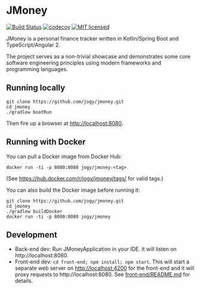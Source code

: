 # JMoney

[![Build Status](https://travis-ci.org/jogy/jmoney.svg?branch=master)](https://travis-ci.org/jogy/jmoney) 
[![codecov](https://codecov.io/gh/jogy/jmoney/branch/master/graph/badge.svg)](https://codecov.io/gh/jogy/jmoney)
[![MIT licensed](https://img.shields.io/badge/license-MIT-blue.svg)](http://jogy.mit-license.org)

JMoney is a personal finance tracker written in Kotlin/Spring Boot and TypeScript/Angular 2. 

The project serves as a non-trivial showcase and demonstrates some core software engineering principles using modern 
frameworks and programming languages.

## Running locally

```
git clone https://github.com/jogy/jmoney.git
cd jmoney
./gradlew bootRun
```
Then fire up a browser at <http://localhost:8080>.

## Running with Docker

You can pull a Docker image from Docker Hub:

```
docker run -ti -p 8080:8080 jogy/jmoney:<tag>
```
(See <https://hub.docker.com/r/jogy/jmoney/tags/> for valid tags.)

You can also build the Docker image before running it:
```
git clone https://github.com/jogy/jmoney.git
cd jmoney
./gradlew buildDocker
docker run -ti -p 8080:8080 jogy/jmoney
```

## Development

* Back-end dev: Run JMoneyApplication in your IDE. It will listen on http://localhost:8080.
* Front-end dev: `cd front-end; npm install; npm start`. This will start a separate web server on 
  <http://localhost:4200> for the front-end and it will proxy requests to http://localhost:8080. See 
  [front-end/README.md](front-end/README.md) for details.
